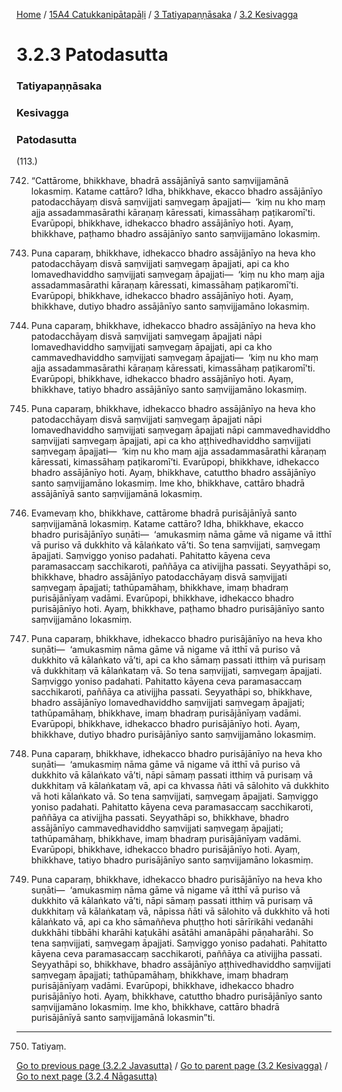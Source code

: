 
[Home](/) / [15A4 Catukkanipātapāḷi](/tipitaka/15A4.md) / [3 Tatiyapaṇṇāsaka](/tipitaka/15A4/3.md) / [3.2 Kesivagga](/tipitaka/15A4/3/3.2.md)

# 3.2.3 Patodasutta

### Tatiyapaṇṇāsaka

### Kesivagga

### Patodasutta

(113.)

742. “Cattārome, bhikkhave, bhadrā assājānīyā santo saṃvijjamānā lokasmiṃ. Katame cattāro? Idha, bhikkhave, ekacco bhadro assājānīyo patodacchāyaṃ disvā saṃvijjati saṃvegaṃ āpajjati—  ‘kiṃ nu kho maṃ ajja assadammasārathi kāraṇaṃ kāressati, kimassāhaṃ paṭikaromī’ti. Evarūpopi, bhikkhave, idhekacco bhadro assājānīyo hoti. Ayaṃ, bhikkhave, paṭhamo bhadro assājānīyo santo saṃvijjamāno lokasmiṃ.

743. Puna caparaṃ, bhikkhave, idhekacco bhadro assājānīyo na heva kho patodacchāyaṃ disvā saṃvijjati saṃvegaṃ āpajjati, api ca kho lomavedhaviddho saṃvijjati saṃvegaṃ āpajjati—  ‘kiṃ nu kho maṃ ajja assadammasārathi kāraṇaṃ kāressati, kimassāhaṃ paṭikaromī’ti. Evarūpopi, bhikkhave, idhekacco bhadro assājānīyo hoti. Ayaṃ, bhikkhave, dutiyo bhadro assājānīyo santo saṃvijjamāno lokasmiṃ.

744. Puna caparaṃ, bhikkhave, idhekacco bhadro assājānīyo na heva kho patodacchāyaṃ disvā saṃvijjati saṃvegaṃ āpajjati nāpi lomavedhaviddho saṃvijjati saṃvegaṃ āpajjati, api ca kho cammavedhaviddho saṃvijjati saṃvegaṃ āpajjati—  ‘kiṃ nu kho maṃ ajja assadammasārathi kāraṇaṃ kāressati, kimassāhaṃ paṭikaromī’ti. Evarūpopi, bhikkhave, idhekacco bhadro assājānīyo hoti. Ayaṃ, bhikkhave, tatiyo bhadro assājānīyo santo saṃvijjamāno lokasmiṃ.

745. Puna caparaṃ, bhikkhave, idhekacco bhadro assājānīyo na heva kho patodacchāyaṃ disvā saṃvijjati saṃvegaṃ āpajjati nāpi lomavedhaviddho saṃvijjati saṃvegaṃ āpajjati nāpi cammavedhaviddho saṃvijjati saṃvegaṃ āpajjati, api ca kho aṭṭhivedhaviddho saṃvijjati saṃvegaṃ āpajjati—  ‘kiṃ nu kho maṃ ajja assadammasārathi kāraṇaṃ kāressati, kimassāhaṃ paṭikaromī’ti. Evarūpopi, bhikkhave, idhekacco bhadro assājānīyo hoti. Ayaṃ, bhikkhave, catuttho bhadro assājānīyo santo saṃvijjamāno lokasmiṃ. Ime kho, bhikkhave, cattāro bhadrā assājānīyā santo saṃvijjamānā lokasmiṃ.

746. Evamevaṃ kho, bhikkhave, cattārome bhadrā purisājānīyā santo saṃvijjamānā lokasmiṃ. Katame cattāro? Idha, bhikkhave, ekacco bhadro purisājānīyo suṇāti—  ‘amukasmiṃ nāma gāme vā nigame vā itthī vā puriso vā dukkhito vā kālaṅkato vā’ti. So tena saṃvijjati, saṃvegaṃ āpajjati. Saṃviggo yoniso padahati. Pahitatto kāyena ceva paramasaccaṃ sacchikaroti, paññāya ca ativijjha passati. Seyyathāpi so, bhikkhave, bhadro assājānīyo patodacchāyaṃ disvā saṃvijjati saṃvegaṃ āpajjati; tathūpamāhaṃ, bhikkhave, imaṃ bhadraṃ purisājānīyaṃ vadāmi. Evarūpopi, bhikkhave, idhekacco bhadro purisājānīyo hoti. Ayaṃ, bhikkhave, paṭhamo bhadro purisājānīyo santo saṃvijjamāno lokasmiṃ.

747. Puna caparaṃ, bhikkhave, idhekacco bhadro purisājānīyo na heva kho suṇāti—  ‘amukasmiṃ nāma gāme vā nigame vā itthī vā puriso vā dukkhito vā kālaṅkato vā’ti, api ca kho sāmaṃ passati itthiṃ vā purisaṃ vā dukkhitaṃ vā kālaṅkataṃ vā. So tena saṃvijjati, saṃvegaṃ āpajjati. Saṃviggo yoniso padahati. Pahitatto kāyena ceva paramasaccaṃ sacchikaroti, paññāya ca ativijjha passati. Seyyathāpi so, bhikkhave, bhadro assājānīyo lomavedhaviddho saṃvijjati saṃvegaṃ āpajjati; tathūpamāhaṃ, bhikkhave, imaṃ bhadraṃ purisājānīyaṃ vadāmi. Evarūpopi, bhikkhave, idhekacco bhadro purisājānīyo hoti. Ayaṃ, bhikkhave, dutiyo bhadro purisājānīyo santo saṃvijjamāno lokasmiṃ.

748. Puna caparaṃ, bhikkhave, idhekacco bhadro purisājānīyo na heva kho suṇāti—  ‘amukasmiṃ nāma gāme vā nigame vā itthī vā puriso vā dukkhito vā kālaṅkato vā’ti, nāpi sāmaṃ passati itthiṃ vā purisaṃ vā dukkhitaṃ vā kālaṅkataṃ vā, api ca khvassa ñāti vā sālohito vā dukkhito vā hoti kālaṅkato vā. So tena saṃvijjati, saṃvegaṃ āpajjati. Saṃviggo yoniso padahati. Pahitatto kāyena ceva paramasaccaṃ sacchikaroti, paññāya ca ativijjha passati. Seyyathāpi so, bhikkhave, bhadro assājānīyo cammavedhaviddho saṃvijjati saṃvegaṃ āpajjati; tathūpamāhaṃ, bhikkhave, imaṃ bhadraṃ purisājānīyaṃ vadāmi. Evarūpopi, bhikkhave, idhekacco bhadro purisājānīyo hoti. Ayaṃ, bhikkhave, tatiyo bhadro purisājānīyo santo saṃvijjamāno lokasmiṃ.

749. Puna caparaṃ, bhikkhave, idhekacco bhadro purisājānīyo na heva kho suṇāti—  ‘amukasmiṃ nāma gāme vā nigame vā itthī vā puriso vā dukkhito vā kālaṅkato vā’ti, nāpi sāmaṃ passati itthiṃ vā purisaṃ vā dukkhitaṃ vā kālaṅkataṃ vā, nāpissa ñāti vā sālohito vā dukkhito vā hoti kālaṅkato vā, api ca kho sāmaññeva phuṭṭho hoti sārīrikāhi vedanāhi dukkhāhi tibbāhi kharāhi kaṭukāhi asātāhi amanāpāhi pāṇaharāhi. So tena saṃvijjati, saṃvegaṃ āpajjati. Saṃviggo yoniso padahati. Pahitatto kāyena ceva paramasaccaṃ sacchikaroti, paññāya ca ativijjha passati. Seyyathāpi so, bhikkhave, bhadro assājānīyo aṭṭhivedhaviddho saṃvijjati saṃvegaṃ āpajjati; tathūpamāhaṃ, bhikkhave, imaṃ bhadraṃ purisājānīyaṃ vadāmi. Evarūpopi, bhikkhave, idhekacco bhadro purisājānīyo hoti. Ayaṃ, bhikkhave, catuttho bhadro purisājānīyo santo saṃvijjamāno lokasmiṃ. Ime kho, bhikkhave, cattāro bhadrā purisājānīyā santo saṃvijjamānā lokasmin”ti.

---

750. Tatiyaṃ.



[Go to previous page (3.2.2 Javasutta)](/tipitaka/15A4/3/3.2/3.2.2.md) / [Go to parent page (3.2 Kesivagga)](/tipitaka/15A4/3/3.2.md) / [Go to next page (3.2.4 Nāgasutta)](/tipitaka/15A4/3/3.2/3.2.4.md)


